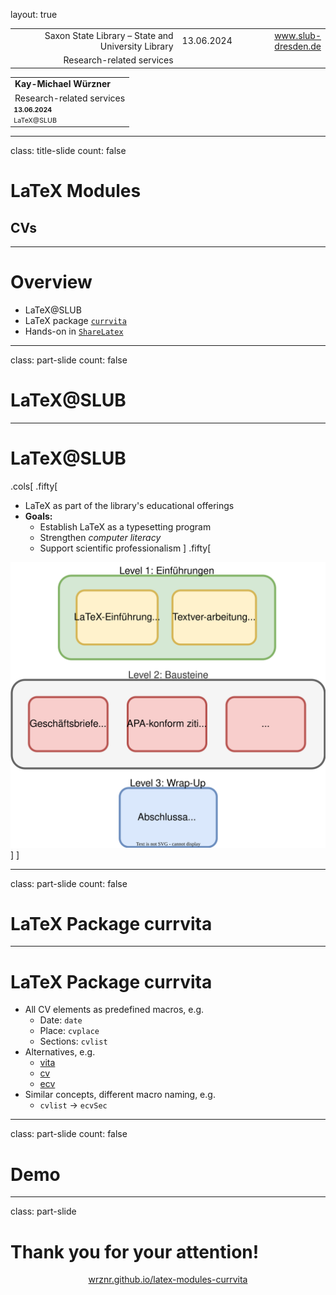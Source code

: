 layout: true

<div class="my-header"></div>

<div class="my-footer">
  <table>
    <tr>
      <td style="text-align:right">Saxon State Library – State and University Library</td>
      <td>13.06.2024</td>
      <td style="text-align:right"><a href="https://www.slub-dresden.de/">www.slub-dresden.de</a></td>
    </tr>
    <tr>
      <td style="text-align:right">Research-related services</td>
      <td />
    </tr>
  </table>
</div>

<div class="my-title-footer">
  <table>
    <tr>
      <td style="text-align:left"><b>Kay-Michael Würzner</b></td>
    </tr>
    <tr>
      <td style="text-align:left">Research-related services</td>
    </tr>
    <tr>
      <td style="font-size:8pt"><b>13.06.2024</b></td>
    </tr>
    <tr>
      <td style="font-size:8pt">LaTeX@SLUB</td>
    </tr>
  </table>
</div>

---

class: title-slide
count: false

# LaTeX Modules
## CVs

---

# Overview

- LaTeX@SLUB
- LaTeX package [`currvita`](https://ctan.org/pkg/currvita)
- Hands-on in [`ShareLatex`](https://tex.zih.tu-dresden.de/)

---

class: part-slide
count: false

# LaTeX@SLUB

---

# LaTeX@SLUB

.cols[
.fifty[
- LaTeX as part of the library's educational offerings
- **Goals:**
  + Establish LaTeX as a typesetting program
  + Strengthen *computer literacy*
  + Support scientific professionalism
]
.fifty[
<img src="img/program.svg">
]
]

---

class: part-slide
count: false

# LaTeX Package currvita

---

# LaTeX Package currvita

- All CV elements as predefined macros, e.g.
  + Date: `date`
  + Place: `cvplace`
  + Sections: `cvlist`
- Alternatives, e.g.
  + [vita](https://ctan.org/pkg/vita)
  + [cv](https://ctan.org/pkg/cv)
  + [ecv](https://ctan.org/pkg/ecv)
- Similar concepts, different macro naming, e.g.
  + `cvlist` → `ecvSec`

---

class: part-slide
count: false

# Demo

---

class: part-slide

# Thank you for your attention!

<center>
<a href="https://wrznr.github.io/latex-modules-currvita/#1">wrznr.github.io/latex-modules-currvita</a>
</center>

